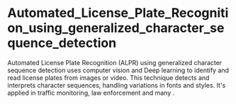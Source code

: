 # Automated_License_Plate_Recognition_using_generalized_character_sequence_detection
Automated License Plate Recognition (ALPR) using generalized character sequence detection uses computer vision and Deep learning to identify and read license plates from images or video. This technique detects and interprets character sequences, handling variations in fonts and styles. It's applied in traffic monitoring, law enforcement and many .

